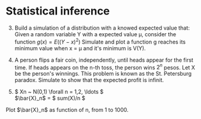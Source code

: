 # Statistical inference

3. Build a simulation  of a distribution with a knowed expected value that: 
Given a random variable Y with a expected value &mu;, consider the function $g(x) = E((Y - x)^2)$
Simulate and plot a function g reaches its minimum value when  x = &mu; and it's minimum is  V(Y).


4. A person flips a fair coin, independently, until heads appear for the first time.
 If heads appears on the n-th toss, the person wins $2^n$ pesos.
 Let X be the person's winnings. This problem is known as the St. Petersburg paradox.
 Simulate to show that the expected profit is infinit.

6. $ Xn ~ N(0,1) \forall n = 1,2, \ldots $  
    \$\bar{X}_n\$ =  $ sum(X)/n $

 Plot  \$\bar{X}_n\$  as function of n, from 1 to 1000. 
